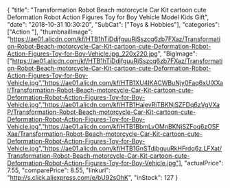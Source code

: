 {
	"title": "Transformation Robot Beach motorcycle Car Kit cartoon cute Deformation Robot Action Figures Toy for Boy Vehicle Model Kids Gift",
	"date": "2018-10-31 10:30:20",
	"SubCat": ["Toys & Hobbies"],
	"categories": ["Action "],
	"thumbnailImage": "https://ae01.alicdn.com/kf/HTB1hTiDdjfguuRjSszcq6zb7FXaz/Transformation-Robot-Beach-motorcycle-Car-Kit-cartoon-cute-Deformation-Robot-Action-Figures-Toy-for-Boy-Vehicle.jpg_220x220.jpg",
	"BigImage": ["https://ae01.alicdn.com/kf/HTB1hTiDdjfguuRjSszcq6zb7FXaz/Transformation-Robot-Beach-motorcycle-Car-Kit-cartoon-cute-Deformation-Robot-Action-Figures-Toy-for-Boy-Vehicle.jpg","https://ae01.alicdn.com/kf/HTB1XU4IKACWBuNjy0Faq6xUlXXaI/Transformation-Robot-Beach-motorcycle-Car-Kit-cartoon-cute-Deformation-Robot-Action-Figures-Toy-for-Boy-Vehicle.jpg","https://ae01.alicdn.com/kf/HTB1HajevRjTBKNjSZFDq6zVgVXaP/Transformation-Robot-Beach-motorcycle-Car-Kit-cartoon-cute-Deformation-Robot-Action-Figures-Toy-for-Boy-Vehicle.jpg","https://ae01.alicdn.com/kf/HTB1BbmLvOMnBKNjSZFoq6zOSFXaa/Transformation-Robot-Beach-motorcycle-Car-Kit-cartoon-cute-Deformation-Robot-Action-Figures-Toy-for-Boy-Vehicle.jpg","https://ae01.alicdn.com/kf/HTB1GnSTdjbguuRkHFrdq6z.LFXat/Transformation-Robot-Beach-motorcycle-Car-Kit-cartoon-cute-Deformation-Robot-Action-Figures-Toy-for-Boy-Vehicle.jpg"],
	"actualPrice": 7.55,
	"comparePrice": 8.55,
	"linkurl": "http://s.click.aliexpress.com/e/bU92sOhK",
	"inStock": 127
}
